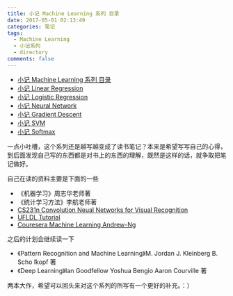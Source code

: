 ```yaml
---
title: 小记 Machine Learning 系列 目录
date: 2017-05-01 02:13:49
categories: 笔记
tags:
  - Machine Learning
  - 小记系列
  - directory
comments: false
---
```


* [小记 Machine Learning 系列 目录](https://quinwu.github.io/2017/05/01/ML-directory/)<!--more-->
* [小记 Linear Regression ](https://quinwu.github.io/2017/05/03/ML-Linear-Regression/)
* [小记 Logistic Regression](https://quinwu.github.io/2017/05/05/ML-Logistic-Regression/)
* [小记 Neural Network](https://quinwu.github.io/2017/05/16/ML-Neural-Network/)
* [小记 Gradient Descent](https://quinwu.github.io/2017/09/02/ML-Gradient-Descent/)
* [小记 SVM](https://quinwu.github.io/2017/09/08/ML-SVM/)
* [小记 Softmax](https://quinwu.github.io/2017/09/14/ML-Softmax/)




一点小吐槽，这个系列还是越写越变成了读书笔记？本来是希望写写自己的心得，到后面发现自己写的东西都是对书上的东西的理解，既然是这样的话，就争取把笔记做好。

自己在读的资料主要是下面的一些

- 《机器学习》周志华老师著
- 《统计学习方法》李航老师著
- [CS231n Convolution Neual Networks for Visual Recognition](http://cs231n.github.io)
- [UFLDL Tutorial](http://ufldl.stanford.edu/tutorial)
- [Couresera Machine Learning Andrew-Ng](https://www.coursera.org/learn/machine-learning)

之后的计划会继续读一下

- 《Pattern Recognition and Machine Learning》M. Jordan J. Kleinberg B. Scho ̈lkopf 著
- 《Deep Learning》Ian Goodfellow  Yoshua Bengio  Aaron Courville 著

两本大作，希望可以回头来对这个系列的所写有一个更好的补充。：）